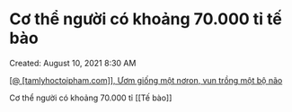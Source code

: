 ---
---

# Cơ thể người có khoảng 70.000 tỉ tế bào

Created: August 10, 2021 8:30 AM

[[@ [tamlyhoctoipham.com]], Ươm giống một nơron, vun trồng một bộ não](https://www.notion.so/tamlyhoctoipham-com-m-gi-ng-m-t-n-ron-vun-tr-ng-m-t-b-n-o-531de837dc2c40b7ae6bb9c24cccf400)

Cơ thể người có khoảng 70.000 tỉ [[Tế bào]]